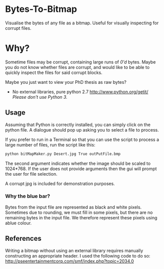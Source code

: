 Bytes-To-Bitmap
===============

Visualise the bytes of any file as a bitmap. Useful for visually inspecting for
corrupt files.

# Why?

Sometime files may be corrupt, containing large runs of _0'd_ bytes. 
Maybe you do not know whether files are corrupt, and would like to be able to
quickly inspect the files for said corrupt blocks.

Maybe you just want to view your PhD thesis as raw bytes?


* No external libraries, pure python 2.7 <http://www.python.org/getit/> _Please don't use Python 3._

## Usage

Assuming that Python is correctly installed, you can simply click on the python 
file. A dialogue should pop up asking you to select a file to process.

If you prefer to run in a Terminal so that you can use the script to process a 
large number of files, run the script like this:
```bash
python bitMapMaker.py Desert.jpg True outPutFile.bmp
```

The second argument indicates whether the image should be scaled to 1024*768. 
If the user does not provide arguments then the gui will prompt the user for 
file selection.

A corrupt jpg is included for demonstration purposes.

### Why the blue bar?

Bytes from the input file are represented as black and white pixels.  Sometimes
due to rounding, we must fill in some pixels, but there are no remaining bytes
in the input file. We therefore represent these pixels using ablue colour.

## References

Writing a bitmap without using an external library requires manually
constructing an appropriate header. I used the following code to do so:
<http://pseentertainmentcorp.com/smf/index.php?topic=2034.0>
